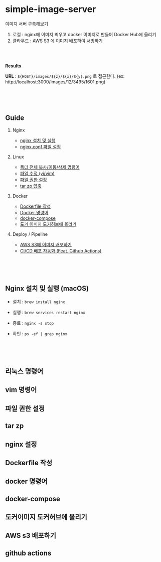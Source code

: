 # simple-image-server
이미지 서버 구축해보기

1. 로컬 : nginx에 이미지 띄우고 docker 이미지로 만들어 Docker Hub에 올리기
2. 클라우드 : AWS S3 에 이미지 배포하여 서빙하기

<br />
<br />

__Results__

__URL__ : `${HOST}/images/${z}/${x}/${y}.png` 로 접근한다. (ex: http://localhost:3000/images/12/3495/1601.png)


<br />
<br />
<br />

## Guide

 



1. Nginx
    - [nginx 설치 및 실행](#nginx-설치-및-실행-macos)
    - [nginx.conf 파일 설정](#nginx-설정)

2. Linux
    - [폴더 전체 복사/이동/삭제 명령어](#리눅스-명령어)
    - [파일 수정 (vi/vim)](#vim-명령어)
    - [파일 권한 설정](#파일-권한-설정)
    - [tar zp 압축](#tar-zp)

3. Docker
    - [Dockerfile 작성](#dockerfile-작성)
    - [Docker 명령어](#docker-명령어)
    - [docker-compose](#docker-compose)
    - [도커 이미지 도커허브에 올리기](#도커이미지-도커허브에-올리기)

4. Deploy / Pipeline
    -  [AWS S3에 이미지 배포하기](#aws-s3-배포하기)
    -  [CI/CD 배포 자동화 (Feat. Github Actions)](#github-actions)


<br />
<br />
<br />


## Nginx 설치 및 실행 (macOS)

- 설치 : `brew install nginx`

- 실행 : `brew services restart nginx`
  
- 종료 : `nginx -s stop`

- 확인 : `ps -ef | grep nginx`



<br />
<br />
<br />


## 리눅스 명령어


## vim 명령어

## 파일 권한 설정

## tar zp

## nginx 설정


## Dockerfile 작성


## docker 명령어


## docker-compose


## 도커이미지 도커허브에 올리기

## AWS s3 배포하기

## github actions

